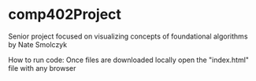 # comp402Project
Senior project focused on visualizing concepts of foundational algorithms
by Nate Smolczyk

How to run code:
  Once files are downloaded locally open the "index.html" file with any browser
